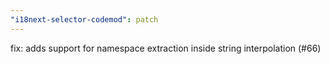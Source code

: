 ```yaml
---
"i18next-selector-codemod": patch
---
```


fix: adds support for namespace extraction inside string interpolation (#66)
